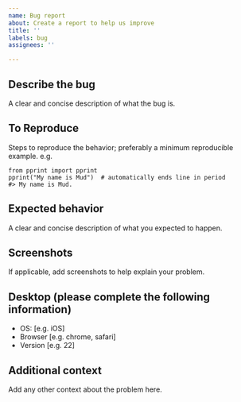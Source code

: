 ```yaml
---
name: Bug report
about: Create a report to help us improve
title: ''
labels: bug
assignees: ''

---
```


## Describe the bug

A clear and concise description of what the bug is.

## To Reproduce

Steps to reproduce the behavior; preferably a minimum reproducible example. e.g.

```
from pprint import pprint
pprint("My name is Mud")  # automatically ends line in period
#> My name is Mud.
```

## Expected behavior

A clear and concise description of what you expected to happen.

## Screenshots

If applicable, add screenshots to help explain your problem.

## Desktop (please complete the following information)

 - OS: [e.g. iOS]
 - Browser [e.g. chrome, safari]
 - Version [e.g. 22]

## Additional context

Add any other context about the problem here.

